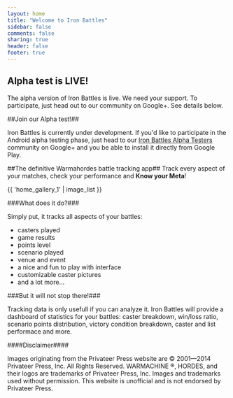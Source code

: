 ```yaml
---
layout: home
title: "Welcome to Iron Battles"
sidebar: false
comments: false
sharing: true
header: false
footer: true
---
```

<script type="text/javascript" src="https://apis.google.com/js/plusone.js"></script>

## Alpha test is LIVE! ##

The alpha version of Iron Battles is live. We need your support. To participate, just head out to our community on Google+. See details below.

##Join our Alpha test!##

Iron Battles is currently under development. If you'd like to participate in the Android alpha testing phase, just head to our [Iron Battles Alpha Testers](https://plus.google.com/u/1/communities/103103676301107091838) community on Google+ and you be able to install it directly from Google Play.

<div class="g-community" data-href="https://plus.google.com/communities/103103676301107091838"></div>

<p></p>

##The definitive Warmahordes battle tracking app##
Track every aspect of your matches, check your performance and **Know your Meta**!

{{ 'home_gallery_1' | image_list }}

###What does it do?###

Simply put, it tracks all aspects of your battles: 

   *   casters played 
   *   game results
   *   points level
   *   scenario played
   *   venue and event
   *   a nice and fun to play with interface
   *   customizable caster pictures
   *   and a lot more...

###But it will not stop there!###

Tracking data is only usefull if you can analyze it. Iron Battles will provide a dashboard of statistics for your battles: caster breakdown, win/loss ratio, scenario points distribution, victory condition breakdown, caster and list performace and more.

####Disclaimer####

Images originating from the Privateer Press website are © 2001—2014 Privateer Press, Inc. All Rights Reserved. WARMACHINE ®, HORDES, and their logos are trademarks of Privateer Press, Inc. Images and trademarks used without permission. This website is unofficial and is not endorsed by Privateer Press.